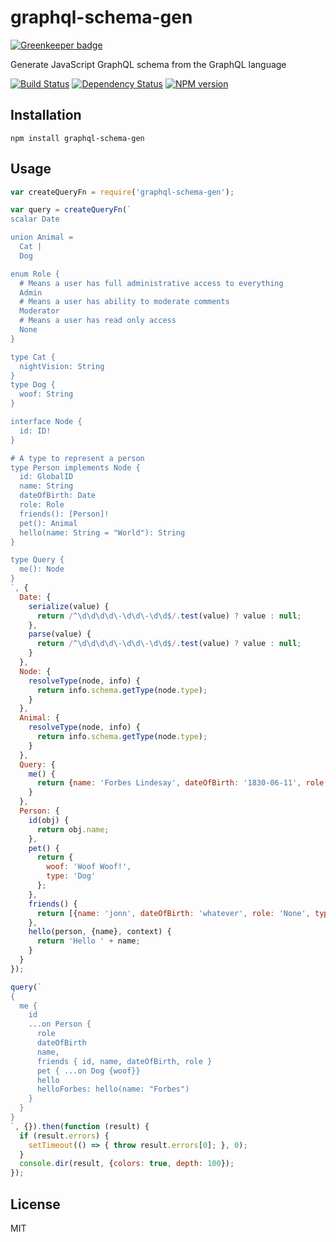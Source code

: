 # graphql-schema-gen

[![Greenkeeper badge](https://badges.greenkeeper.io/ForbesLindesay/graphql-schema-gen.svg)](https://greenkeeper.io/)

Generate JavaScript GraphQL schema from the GraphQL language

[![Build Status](https://img.shields.io/travis/ForbesLindesay/graphql-schema-gen/master.svg)](https://travis-ci.org/ForbesLindesay/graphql-schema-gen)
[![Dependency Status](https://img.shields.io/david/ForbesLindesay/graphql-schema-gen.svg)](https://david-dm.org/ForbesLindesay/graphql-schema-gen)
[![NPM version](https://img.shields.io/npm/v/graphql-schema-gen.svg)](https://www.npmjs.org/package/graphql-schema-gen)

## Installation

    npm install graphql-schema-gen


## Usage

```js
var createQueryFn = require('graphql-schema-gen');

var query = createQueryFn(`
scalar Date

union Animal =
  Cat |
  Dog

enum Role {
  # Means a user has full administrative access to everything
  Admin
  # Means a user has ability to moderate comments
  Moderator
  # Means a user has read only access
  None
}

type Cat {
  nightVision: String
}
type Dog {
  woof: String
}

interface Node {
  id: ID!
}

# A type to represent a person
type Person implements Node {
  id: GlobalID
  name: String
  dateOfBirth: Date
  role: Role
  friends(): [Person]!
  pet(): Animal
  hello(name: String = "World"): String
}

type Query {
  me(): Node
}
`, {
  Date: {
    serialize(value) {
      return /^\d\d\d\d\-\d\d\-\d\d$/.test(value) ? value : null;
    },
    parse(value) {
      return /^\d\d\d\d\-\d\d\-\d\d$/.test(value) ? value : null;
    }
  },
  Node: {
    resolveType(node, info) {
      return info.schema.getType(node.type);
    }
  },
  Animal: {
    resolveType(node, info) {
      return info.schema.getType(node.type);
    }
  },
  Query: {
    me() {
      return {name: 'Forbes Lindesay', dateOfBirth: '1830-06-11', role: 'Admin', type: 'Person'};
    }
  },
  Person: {
    id(obj) {
      return obj.name;
    },
    pet() {
      return {
        woof: 'Woof Woof!',
        type: 'Dog'
      };
    },
    friends() {
      return [{name: 'jonn', dateOfBirth: 'whatever', role: 'None', type: 'Person'}];
    },
    hello(person, {name}, context) {
      return 'Hello ' + name;
    }
  }
});

query(`
{
  me {
    id
    ...on Person {
      role
      dateOfBirth
      name,
      friends { id, name, dateOfBirth, role }
      pet { ...on Dog {woof}}
      hello
      helloForbes: hello(name: "Forbes")
    }
  }
}
`, {}).then(function (result) {
  if (result.errors) {
    setTimeout(() => { throw result.errors[0]; }, 0);
  }
  console.dir(result, {colors: true, depth: 100});
});
```

## License

  MIT
